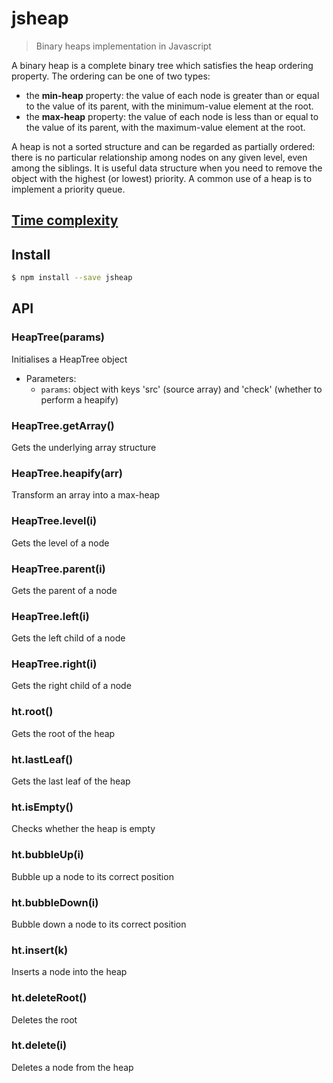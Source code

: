 # jsheap
> Binary heaps implementation in Javascript

A binary heap is a complete binary tree which satisfies the heap ordering property. The ordering can be one of two types:
- the **min-heap** property: the value of each node is greater than or equal to the value of its parent, with the minimum-value element at the root.
- the **max-heap** property: the value of each node is less than or equal to the value of its parent, with the maximum-value element at the root.

A heap is not a sorted structure and can be regarded as partially ordered: there is no particular relationship among nodes on any given level, even among the siblings.
It is useful data structure when you need to remove the object with the highest (or lowest) priority. A common use of a heap is to implement a priority queue.

## [Time complexity](http://en.wikipedia.org/wiki/Binary_heap)

## Install
```sh
$ npm install --save jsheap
```

## API

### HeapTree(params)
Initialises a HeapTree object

- Parameters:
    + `params`: object with keys 'src' (source array) and 'check' (whether to perform a heapify)

### HeapTree.getArray()
Gets the underlying array structure

### HeapTree.heapify(arr)
Transform an array into a max-heap

### HeapTree.level(i)
Gets the level of a node

### HeapTree.parent(i)
Gets the parent of a node

### HeapTree.left(i)
Gets the left child of a node

### HeapTree.right(i)
Gets the right child of a node

### ht.root()
Gets the root of the heap

### ht.lastLeaf()
Gets the last leaf of the heap

### ht.isEmpty()
Checks whether the heap is empty

### ht.bubbleUp(i)
Bubble up a node to its correct position

### ht.bubbleDown(i)
Bubble down a node to its correct position

### ht.insert(k)
Inserts a node into the heap

### ht.deleteRoot()
Deletes the root

### ht.delete(i)
Deletes a node from the heap